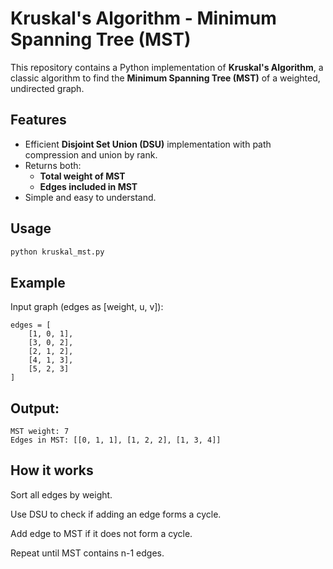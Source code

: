 # Kruskal's Algorithm - Minimum Spanning Tree (MST)

This repository contains a Python implementation of **Kruskal's Algorithm**, a classic algorithm to find the **Minimum Spanning Tree (MST)** of a weighted, undirected graph.

## Features

- Efficient **Disjoint Set Union (DSU)** implementation with path compression and union by rank.
- Returns both:
  - **Total weight of MST**
  - **Edges included in MST**
- Simple and easy to understand.

## Usage

```bash
python kruskal_mst.py
```

## Example

Input graph (edges as [weight, u, v]):

```
edges = [
    [1, 0, 1],
    [3, 0, 2],
    [2, 1, 2],
    [4, 1, 3],
    [5, 2, 3]
]
```

## Output:

```
MST weight: 7
Edges in MST: [[0, 1, 1], [1, 2, 2], [1, 3, 4]]
```

## How it works

Sort all edges by weight.

Use DSU to check if adding an edge forms a cycle.

Add edge to MST if it does not form a cycle.

Repeat until MST contains n-1 edges.
